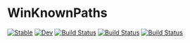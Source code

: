 # WinKnownPaths

[![Stable](https://img.shields.io/badge/docs-stable-blue.svg)](https://musm.github.io/WinKnownPaths.jl/stable)
[![Dev](https://img.shields.io/badge/docs-dev-blue.svg)](https://musm.github.io/WinKnownPaths.jl/dev)
[![Build Status](https://github.com/musm/WinKnownPaths.jl/workflows/CI/badge.svg)](https://github.com/musm/WinKnownPaths.jl/actions)
[![Build Status](https://travis-ci.com/musm/WinKnownPaths.jl.svg?branch=master)](https://travis-ci.com/musm/WinKnownPaths.jl)
[![Build Status](https://ci.appveyor.com/api/projects/status/github/musm/WinKnownPaths.jl?svg=true)](https://ci.appveyor.com/project/musm/WinKnownPaths-jl)
